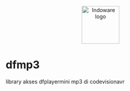 <p align="center">
  <img height="100" width="100" src="https://lh3.googleusercontent.com/qbiBaKphk3H5j2wQoQJGyv7u1xFipNW5lHNosBKs9TFwej8RHizx15jLvlWBYbEhorsKsCmJ96PZfSwdqHFkRkRGGGPPhH08BesM9KRf1EVQsVReNRhlYF7NtwsIPCiTOlaX8MCrawJZWLumW3ROvdhvfSZq0cqGIdAgoicsLQo0XHrHok4c7M5uqw3Q7aItn5am-yK_gMZuQXLElXmiuXWFpt62A1eshJhWufIayjikNElRg8X-u_wFwyMRzahUvkREE2rIAAsEPu9_czeUAEUoPw3SrrKwDJJpPGDHBmMyp8nhHA7MkxOrobxjeELnAUMYBPQ8Py6Ll0ozM80lzP5ZiE25tjzc01UTQpzMEeyYqwFUGCbDkRypZ2hApbhbbd_s5noZ3Ny2pgzwWGHq1Y7edNF8gDpLOLtB1tPmPEqzB9fdG4L5KvfOSaxzvkdB9bUMR_6VIwz8m2zGrM49PnFxu6o-nYNppZiN2IyFSsbnYj12oVYNYmYgxnHTGFEC-pikbGvMjOXto4Tk36gvfJ30In01KNSglvNkNdKATtxwoREUrPNkCiu2nvoCkA3O7N38Ra_a_ZTtBmg_AR6l-aghCmCrNiewnnm9WgoqXZfHzjqyueU=w1090-h613-no" alt="Indoware logo"/>
</p>

# dfmp3
library akses dfplayermini mp3 di codevisionavr
